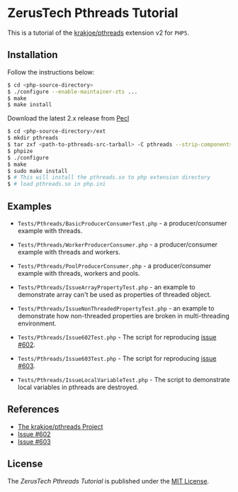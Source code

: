 ZerusTech Pthreads Tutorial
================================================
This is a tutorial of the [krakjoe/pthreads][1] extension v2 for ``PHP5``.

Installation
-------------

Follow the instructions below:

```bash
$ cd <php-source-directory>
$ ./configure --enable-maintainer-zts ...
$ make
$ make install
```
Download the latest 2.x release from [Pecl][3]

```bash
$ cd <php-source-directory>/ext
$ mkdir pthreads
$ tar zxf <path-to-pthreads-src-tarball> -C pthreads --strip-components=1
$ phpize
$ ./configure
$ make
$ sudo make install
$ # This will install the pthreads.so to php extension directory
$ # load pthreads.so in php.ini

```

Examples
-------------

* ``Tests/Pthreads/BasicProducerConsumerTest.php`` - a producer/consumer example with threads.

* ``Tests/Pthreads/WorkerProducerConsumer.php`` - a producer/consumer example with threads and workers.

* ``Tests/Pthreads/PoolProducerConsumer.php`` - a producer/consumer example with threads, workers and pools.

* ``Tests/Pthreads/IssueArrayPropertyTest.php`` - an example to demonstrate array can't be used as properties of threaded object.

* ``Tests/Pthreads/IssueNonThreadedPropertyTest.php`` - an example to demonstrate how non-threaded properties are broken in multi-threading environment.

* ``Tests/Pthreads/Issue602Test.php`` -  The script for reproducing [issue #602][4].

* ``Tests/Pthreads/Issue603Test.php`` -  The script for reproducing [issue #603][5].

* ``Tests/Pthreads/IssueLocalVariableTest.php`` - The script to demonstrate local variables in pthreads are destroyed.

References
----------
* [The krakjoe/pthreads Project][1]
* [Issue #602][4]
* [Issue #603][5]

[1]: https://github.com/krakjoe/pthreads "The krakjoe/pthreads Project"
[2]: https://opensource.org/licenses/MIT "The MIT License (MIT)"
[3]: https://pecl.php.net/package/pthreads "Pthreads Pecl Package"
[4]: https://github.com/krakjoe/pthreads/issues/602 "Issue 602"
[5]: https://github.com/krakjoe/pthreads/issues/603 "Issue 603"

License
-------
The *ZerusTech Pthreads Tutorial* is published under the [MIT License][2].

